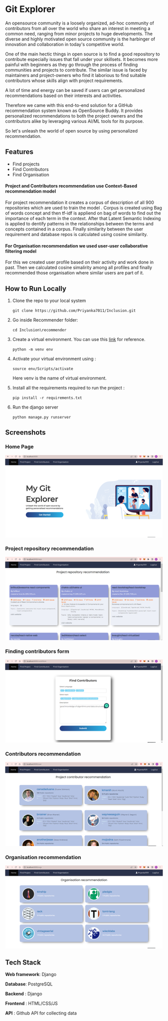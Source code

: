 
# Git Explorer
An opensource community is a loosely organized, ad-hoc community of contributors from all over the world who share an interest in meeting a common need, ranging from minor projects to huge developments. The diverse and highly motivated open source community is the harbinger of innovation and collaboration in today's competitive world.

One of the main hectic things in open source is to find a good repository to contribute especially issues that fall under your skillsets. It becomes more painful with beginners as they go through the process of finding communities and projects to contribute. The similar issue is faced by maintainers and project-owners who find it laborious to find suitable contributors whose skills align with project requirements.

A lot of time and energy can be saved if users can get personalized recommendations based on their interests and activities.

Therefore we came with this end-to-end solution for a GitHub recommendation system known as OpenSource Buddy. It provides personalized recommendations to both the project owners and the contributors alike by leveraging various AI/ML tools for its purpose.

So let's unleash the world of open source by using personalized recommendation.
## Features

- Find projects
- Find Contributors
- Find Organisation




#### Project and Contributors recommendation use Context-Based recommendation model

For project recommendation it creates a corpus of description of all 900 repositories which are used to train the model . Corpus is created using Bag of words concept and then tf-idf is appliend on bag of words to find out the importance of each term in the context. After that Latent Semantic Indexing is applied to dentify patterns in the relationships between the terms and concepts contained in a corpus. Finally similarity between the user requirement and database repos is calculated using cosine similarity.

#### For Organisation recommendation we used user-user collaborative filtering model

For this we created user profile based on their activity and work done in past. Then we calculated cosine simalirity among all profiles and finally recommended those organisation where similar users are part of it.


## How to Run Locally

1. Clone the repo to your local system

    ```git clone https://github.com/Priyanka7011/Inclusion.git ```

2. Go inside Recommender folder:

    ```cd Inclusion\recommender```

3. Create a virtual environment. You can use this [link](https://docs.python.org/3/library/venv.html) for reference.

    ``` python -m venv env ```
4. Activate your virtual environment using : 
    
    ```source env/Scripts/activate``` 
    
    Here venv is the name of virtual environment.

5. Install all the requirements required to run the project : 
    
    ```pip install -r requirements.txt```

6.  Run the django server
    
    ```python manage.py runserver```
    
## Screenshots

### Home Page
![App Screenshot](https://github.com/Priyanka7011/Inclusion/blob/main/screenshots/14.05.2022_22.16.01_REC.png?raw=true)


### Project repository recommendation
![App Screenshot](https://github.com/Priyanka7011/Inclusion/blob/main/screenshots/14.05.2022_20.10.52_REC.png?raw=true)

### Finding contributors form
![App Screenshot](https://github.com/Priyanka7011/Inclusion/blob/main/screenshots/14.05.2022_20.08.30_REC.png?raw=true)

### Contributors recommendation
![App Screenshot](https://github.com/Priyanka7011/Inclusion/blob/main/screenshots/14.05.2022_20.09.06_REC.png?raw=true)

### Organisation recommendation
![App Screenshot](https://github.com/Priyanka7011/Inclusion/blob/main/screenshots/14.05.2022_20.07.10_REC.png?raw=true
)


## Tech Stack



**Web framework**: Django

**Database**: PostgreSQL

**Backend** : Django

**Frontend** : HTML/CSS/JS

**API** : Github API for collecting data
